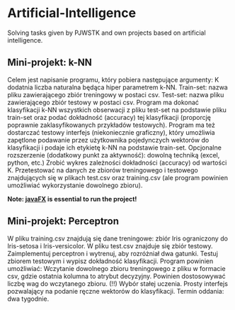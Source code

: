 # Artificial-Intelligence
Solving tasks given by PJWSTK and own projects based on artificial intelligence.

## Mini-projekt: k-NN
Celem jest napisanie programu, który pobiera następujące argumenty: K dodatnia liczba naturalna będąca hiper parametrem k-NN. Train-set: nazwa pliku zawierającego zbiór treningowy w postaci csv. Test-set: nazwa pliku zawierającego zbiór testowy w postaci csv. Program ma dokonać klasyfikacji k-NN wszystkich obserwacji  z  pliku test-set na podstawie pliku train-set oraz podać dokładność (accuracy) tej klasyfikacji (proporcję poprawnie zaklasyfikowanych przykładów testowych). Program ma też dostarczać testowy interfejs (niekoniecznie graficzny), który umożliwia zapętlone podawanie przez użytkownika pojedynczych wektorów do klasyfikacji i podaje ich etykietę k-NN na podstawie train-set. Opcjonalne rozszerzenie (dodatkowy punkt za aktywność): dowolną techniką (excel, python, etc.) Zrobić wykres zależności dokładności (accuracy) od wartości K. Przetestować na danych ze zbiorów treningowego i testowego znajdujących się w plikach test.csv oraz training.csv (ale program powinien umożliwiać wykorzystanie dowolnego zbioru).

**Note: [javaFX](https://openjfx.io/) is essential to run the project!**

## Mini-projekt: Perceptron
W pliku training.csv znajdują się dane treningowe: zbiór Iris ograniczony do Iris-setosa i Iris-versicolor. W pliku test.csv znajduje się zbiór testowy. Zaimplementuj perceptron i wytrenuj, aby rozróżniał dwa gatunki. Testuj zbiorem testowym i wypisz dokładność klasyfikacji. Program powinien umożliwiać: Wczytanie dowolnego zbioru treningowego z pliku w formacie csv, gdzie ostatnia kolumna to atrybut decyzyjny. Powinien dostosowywać liczbę wag do wczytanego zbioru. (!!)  Wybór stałej uczenia. Prosty interfejs pozwalający na podanie ręczne wektorów do klasyfikacji. Termin oddania: dwa tygodnie.